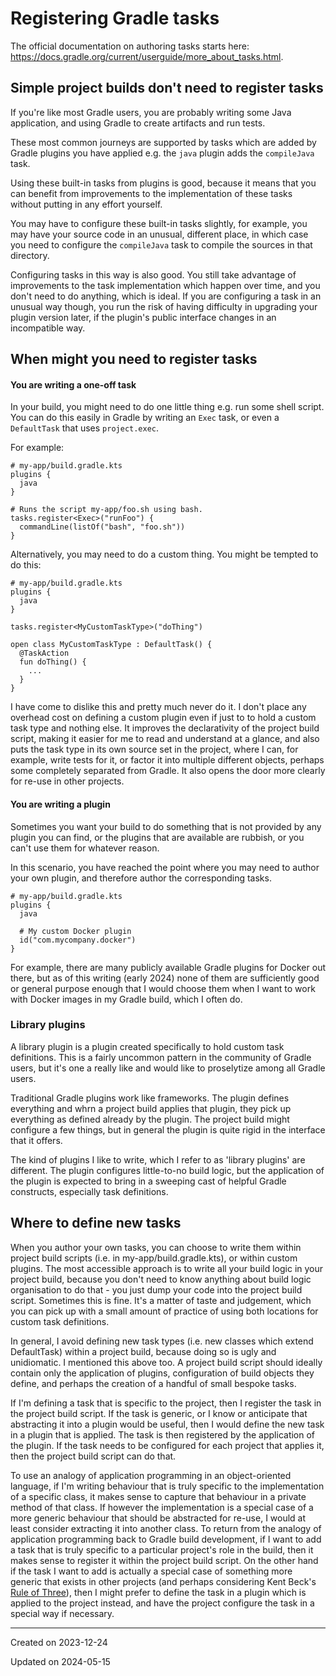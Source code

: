# Registering Gradle tasks

The official documentation on authoring tasks starts here: https://docs.gradle.org/current/userguide/more_about_tasks.html.

## Simple project builds don't need to register tasks

If you're like most Gradle users, you are probably writing some Java application, and using Gradle to create artifacts and run tests.

These most common journeys are supported by tasks which are added by Gradle plugins you have applied e.g. the `java` plugin adds the `compileJava` task.

Using these built-in tasks from plugins is good, because it means that you can benefit from improvements to the implementation of these tasks without putting in any effort yourself.

You may have to configure these built-in tasks slightly, for example, you may have your source code in an unusual, different place, in which case you need to configure the `compileJava` task to compile the sources in that directory.

Configuring tasks in this way is also good. You still take advantage of improvements to the task implementation which happen over time, and you don't need to do anything, which is ideal. If you are configuring a task in an unusual way though, you run the risk of having difficulty in upgrading your plugin version later, if the plugin's public interface changes in an incompatible way.

## When might you need to register tasks

#### You are writing a one-off task

In your build, you might need to do one little thing e.g. run some shell script. You can do this easily in Gradle by writing an `Exec` task, or even a `DefaultTask` that uses `project.exec`.

For example:

```
# my-app/build.gradle.kts
plugins {
  java
}

# Runs the script my-app/foo.sh using bash.
tasks.register<Exec>("runFoo") {
  commandLine(listOf("bash", "foo.sh"))
}
```

Alternatively, you may need to do a custom thing. You might be tempted to do this:


```
# my-app/build.gradle.kts
plugins {
  java
}

tasks.register<MyCustomTaskType>("doThing")

open class MyCustomTaskType : DefaultTask() {
  @TaskAction
  fun doThing() {
    ...
  }
}
```

I have come to dislike this and pretty much never do it. I don't place any overhead cost on defining a custom plugin even if just to to hold a custom task type and nothing else. It improves the declarativity of the project build script, making it easier for me to read and understand at a glance, and also puts the task type in its own source set in the project, where I can, for example, write tests for it, or factor it into multiple different objects, perhaps some completely separated from Gradle. It also opens the door more clearly for re-use in other projects.

#### You are writing a plugin

Sometimes you want your build to do something that is not provided by any plugin you can find, or the plugins that are available are rubbish, or you can't use them for whatever reason.

In this scenario, you have reached the point where you may need to author your own plugin, and therefore author the corresponding tasks.

```
# my-app/build.gradle.kts
plugins {
  java
  
  # My custom Docker plugin
  id("com.mycompany.docker")
}
```

For example, there are many publicly available Gradle plugins for Docker out there, but as of this writing (early 2024) none of them are sufficiently good or general purpose enough that I would choose them when I want to work with Docker images in my Gradle build, which I often do.

### Library plugins

A library plugin is a plugin created specifically to hold custom task definitions. This is a fairly uncommon pattern in the community of Gradle users, but it's one a really like and would like to proselytize among all Gradle users.

Traditional Gradle plugins work like frameworks. The plugin defines everything and whrn a project build applies that plugin, they pick up everything as defined already by the plugin. The project build might configure a few things, but in general the plugin is quite rigid in the interface that it offers.

The kind of plugins I like to write, which I refer to as 'library plugins' are different. The plugin configures little-to-no build logic, but the application of the plugin is expected to bring in a sweeping cast of helpful Gradle constructs, especially task definitions.

## Where to define new tasks

When you author your own tasks, you can choose to write them within project build scripts (i.e. in my-app/build.gradle.kts), or within custom plugins. The most accessible approach is to write all your build logic in your project build, because you don't need to know anything about build logic organisation to do that - you just dump your code into the project build script. Sometimes this is fine. It's a matter of taste and judgement, which you can pick up with a small amount of practice of using both locations for custom task definitions.

In general, I avoid defining new task types (i.e. new classes which extend DefaultTask) within a project build, because doing so is ugly and unidiomatic. I mentioned this above too. A project build script should ideally contain only the application of plugins, configuration of build objects they define, and perhaps the creation of a handful of small bespoke tasks.

If I'm defining a task that is specific to the project, then I register the task in the project build script. If the task is generic, or I know or anticipate that abstracting it into a plugin would be useful, then I would define the new task in a plugin that is applied. The task is then registered by the application of the plugin. If the task needs to be configured for each project that applies it, then the project build script can do that.

To use an analogy of application programming in an object-oriented language, if I'm writing behaviour that is truly specific to the implementation of a specific class, it makes sense to capture that behaviour in a private method of that class. If however the implementation is a special case of a more generic behaviour that should be abstracted for re-use, I would at least consider extracting it into another class. To return from the analogy of application programming back to Gradle build development, if I want to add a task that is truly specific to a particular project's role in the build, then it makes sense to register it within the project build script. On the other hand if the task I want to add is actually a special case of something more generic that exists in other projects (and perhaps considering Kent Beck's [Rule of Three](https://en.wikipedia.org/wiki/Rule_of_three_(computer_programming))), then I might prefer to define the task in a plugin which is applied to the project instead, and have the project configure the task in a special way if necessary.

---
Created on 2023-12-24

Updated on 2024-05-15
